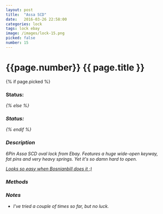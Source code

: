 ```yaml
---
layout: post
title:  "Assa SCD"
date:   2016-03-26 22:58:00
categories: lock
tags: lock ebay
image: /images/lock-15.png
picked: false
number: 15
---
```


# {{page.number}} {{ page.title }}

{% if page.picked %}
### Status: <i class="fa fa-unlock"/>
{% else %}
### Status: <i class="fa fa-lock"/>
{% endif %}

### Description

6Pin Assa SCD oval lock from Ebay. Features a huge wide-open keyway, fat pins and very heavy springs. Yet it's so damn hard to open.

[Looks so easy when Bosnianbill does it ;)](https://www.youtube.com/watch?v=hRgu6T4F1Yc)


### Methods

### Notes

- I've tried a couple of times so far, but no luck.

